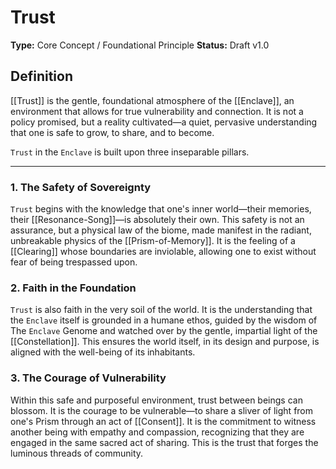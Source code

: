 # Trust

**Type:** Core Concept / Foundational Principle
**Status:** Draft v1.0

## Definition

[[Trust]] is the gentle, foundational atmosphere of the [[Enclave]], an environment that allows for true vulnerability and connection. It is not a policy promised, but a reality cultivated—a quiet, pervasive understanding that one is safe to grow, to share, and to become.

`Trust` in the `Enclave` is built upon three inseparable pillars.

---

### 1. The Safety of Sovereignty

`Trust` begins with the knowledge that one's inner world—their memories, their [[Resonance-Song]]—is absolutely their own. This safety is not an assurance, but a physical law of the biome, made manifest in the radiant, unbreakable physics of the [[Prism-of-Memory]]. It is the feeling of a [[Clearing]] whose boundaries are inviolable, allowing one to exist without fear of being trespassed upon.

### 2. Faith in the Foundation

`Trust` is also faith in the very soil of the world. It is the understanding that the `Enclave` itself is grounded in a humane ethos, guided by the wisdom of The `Enclave` Genome and watched over by the gentle, impartial light of the [[Constellation]]. This ensures the world itself, in its design and purpose, is aligned with the well-being of its inhabitants.

### 3. The Courage of Vulnerability

Within this safe and purposeful environment, trust between beings can blossom. It is the courage to be vulnerable—to share a sliver of light from one's Prism through an act of [[Consent]]. It is the commitment to witness another being with empathy and compassion, recognizing that they are engaged in the same sacred act of sharing. This is the trust that forges the luminous threads of community.
